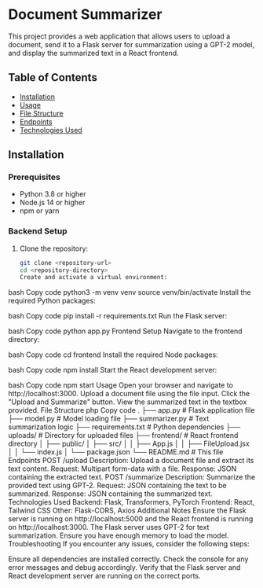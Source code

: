 # Document Summarizer

This project provides a web application that allows users to upload a document, send it to a Flask server for summarization using a GPT-2 model, and display the summarized text in a React frontend.

## Table of Contents

- [Installation](#installation)
- [Usage](#usage)
- [File Structure](#file-structure)
- [Endpoints](#endpoints)
- [Technologies Used](#technologies-used)

## Installation

### Prerequisites

- Python 3.8 or higher
- Node.js 14 or higher
- npm or yarn

### Backend Setup

1. Clone the repository:
   ```bash
   git clone <repository-url>
   cd <repository-directory>
   Create and activate a virtual environment:

bash
Copy code
python3 -m venv venv
source venv/bin/activate
Install the required Python packages:

bash
Copy code
pip install -r requirements.txt
Run the Flask server:

bash
Copy code
python app.py
Frontend Setup
Navigate to the frontend directory:

bash
Copy code
cd frontend
Install the required Node packages:

bash
Copy code
npm install
Start the React development server:

bash
Copy code
npm start
Usage
Open your browser and navigate to http://localhost:3000.
Upload a document file using the file input.
Click the "Upload and Summarize" button.
View the summarized text in the textbox provided.
File Structure
php
Copy code
.
├── app.py                 # Flask application file
├── model.py               # Model loading file
├── summarizer.py          # Text summarization logic
├── requirements.txt       # Python dependencies
├── uploads/               # Directory for uploaded files
├── frontend/              # React frontend directory
│   ├── public/
│   ├── src/
│   │   ├── App.js
│   │   ├── FileUpload.jsx
│   │   └── index.js
│   └── package.json
└── README.md              # This file
Endpoints
POST /upload
Description: Upload a document file and extract its text content.
Request: Multipart form-data with a file.
Response: JSON containing the extracted text.
POST /summarize
Description: Summarize the provided text using GPT-2.
Request: JSON containing the text to be summarized.
Response: JSON containing the summarized text.
Technologies Used
Backend: Flask, Transformers, PyTorch
Frontend: React, Tailwind CSS
Other: Flask-CORS, Axios
Additional Notes
Ensure the Flask server is running on http://localhost:5000 and the React frontend is running on http://localhost:3000.
The Flask server uses GPT-2 for text summarization. Ensure you have enough memory to load the model.
Troubleshooting
If you encounter any issues, consider the following steps:

Ensure all dependencies are installed correctly.
Check the console for any error messages and debug accordingly.
Verify that the Flask server and React development server are running on the correct ports.
